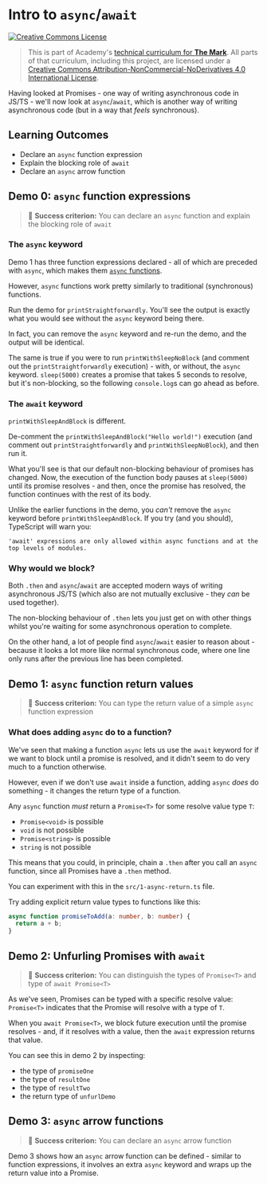 # Intro to `async`/`await`

<a rel="license" href="http://creativecommons.org/licenses/by-nc-nd/4.0/"><img alt="Creative Commons License" style="border-width:0" src="https://i.creativecommons.org/l/by-nc-nd/4.0/88x31.png" /></a>

> This is part of Academy's [technical curriculum for **The Mark**](https://github.com/WeAreAcademy/curriculum-mark). All parts of that curriculum, including this project, are licensed under a <a rel="license" href="http://creativecommons.org/licenses/by-nc-nd/4.0/">Creative Commons Attribution-NonCommercial-NoDerivatives 4.0 International License</a>.

Having looked at Promises - one way of writing asynchronous code in JS/TS - we'll now look at `async`/`await`, which is another way of writing asynchronous code (but in a way that _feels_ synchronous).

## Learning Outcomes

- Declare an `async` function expression
- Explain the blocking role of `await`
- Declare an `async` arrow function

## Demo 0: `async` function expressions

> 🎯 **Success criterion:** You can declare an `async` function and explain the blocking role of `await`

### The `async` keyword

Demo 1 has three function expressions declared - all of which are preceded with `async`, which makes them [`async` functions](https://developer.mozilla.org/en-US/docs/Web/JavaScript/Reference/Statements/async_function).

However, `async` functions work pretty similarly to traditional (synchronous) functions.

Run the demo for `printStraightforwardly`. You'll see the output is exactly what you would see without the `async` keyword being there.

In fact, you can remove the `async` keyword and re-run the demo, and the output will be identical.

The same is true if you were to run `printWithSleepNoBlock` (and comment out the `printStraightforwardly` execution) - with, or without, the `async` keyword. `sleep(5000)` creates a promise that takes 5 seconds to resolve, but it's non-blocking, so the following `console.log`s can go ahead as before.

### The `await` keyword

`printWithSleepAndBlock` is different.

De-comment the `printWithSleepAndBlock("Hello world!")` execution (and comment out `printStraightforwardly` and `printWithSleepNoBlock`), and then run it.

What you'll see is that our default non-blocking behaviour of promises has changed. Now, the execution of the function body pauses at `sleep(5000)` until its promise resolves - and then, once the promise has resolved, the function continues with the rest of its body.

Unlike the earlier functions in the demo, you _can't_ remove the `async` keyword before `printWithSleepAndBlock`. If you try (and you should), TypeScript will warn you:

```
'await' expressions are only allowed within async functions and at the top levels of modules.
```

### Why would we block?

Both `.then` and `async`/`await` are accepted modern ways of writing asynchronous JS/TS (which also are not mutually exclusive - they _can_ be used together).

The non-blocking behaviour of `.then` lets you just get on with other things whilst you're waiting for some asynchronous operation to complete.

On the other hand, a lot of people find `async`/`await` easier to reason about - because it looks a lot more like normal synchronous code, where one line only runs after the previous line has been completed.

## Demo 1: `async` function return values

> 🎯 **Success criterion:** You can type the return value of a simple `async` function expression

### What does adding `async` do to a function?

We've seen that making a function `async` lets us use the `await` keyword for if we want to block until a promise is resolved, and it didn't seem to do very much to a function otherwise.

However, even if we don't use `await` inside a function, adding `async` _does_ do something - it changes the return type of a function.

Any `async` function _must_ return a `Promise<T>` for some resolve value type `T`:

- `Promise<void>` is possible
- `void` is not possible
- `Promise<string>` is possible
- `string` is not possible

This means that you could, in principle, chain a `.then` after you call an `async` function, since all Promises have a `.then` method.

You can experiment with this in the `src/1-async-return.ts` file.

Try adding explicit return value types to functions like this:

```ts
async function promiseToAdd(a: number, b: number) {
  return a + b;
}
```

## Demo 2: Unfurling Promises with `await`

> 🎯 **Success criterion:** You can distinguish the types of `Promise<T>` and type of `await Promise<T>`

As we've seen, Promises can be typed with a specific resolve value: `Promise<T>` indicates that the Promise will resolve with a type of `T`.

When you `await Promise<T>`, we block future execution until the promise resolves - and, if it resolves with a value, then the `await` expression returns that value.

You can see this in demo 2 by inspecting:

- the type of `promiseOne`
- the type of `resultOne`
- the type of `resultTwo`
- the return type of `unfurlDemo`

## Demo 3: `async` arrow functions

> 🎯 **Success criterion:** You can declare an `async` arrow function

Demo 3 shows how an `async` arrow function can be defined - similar to function expressions, it involves an extra `async` keyword and wraps up the return value into a Promise.
